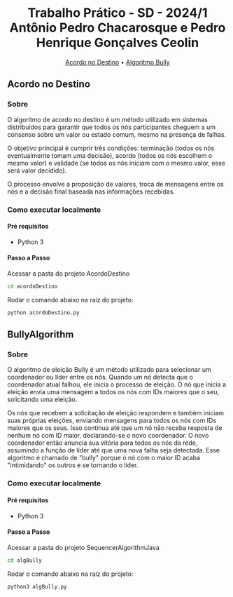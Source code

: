 <h1 align="center" style="font-weight: bold;">Trabalho Prático - SD - 2024/1 
<br>Antônio Pedro Chacarosque e Pedro Henrique Gonçalves Ceolin
</h1>

<p align="center">
  <a href="#destino">Acordo no Destino</a> • 
  <a href="#bully">Algoritmo Bully</a>
</p>

<h2 id="destino">Acordo no Destino</h2>

### Sobre

O algoritmo de acordo no destino é um método utilizado em sistemas distribuídos para garantir que todos os nós participantes cheguem a um consenso sobre um valor ou estado comum, mesmo na presença de falhas.

O objetivo principal é cumprir três condições: terminação (todos os nós eventualmente tomam uma decisão), acordo (todos os nós escolhem o mesmo valor) e validade (se todos os nós iniciam com o mesmo valor, esse será valor decidido). 

O processo envolve a proposição de valores, troca de mensagens entre os nós e a decisão final baseada nas informações recebidas.

### Como executar localmente

#### Pré requisitos

- Python 3

#### Passo a Passo

Acessar a pasta do projeto AcordoDestino

```bash
cd acordoDestino
```

Rodar o comando abaixo na raiz do projeto:

```bash
python acordoDestino.py
```

<h2 id="bully">BullyAlgorithm</h2>

### Sobre

O algoritmo de eleição Bully é um método utilizado para selecionar um coordenador ou líder entre os nós. Quando um nó detecta que o coordenador atual falhou, ele inicia o processo de eleição. O nó que inicia a eleição envia uma mensagem a todos os nós com IDs maiores que o seu, solicitando uma eleição.

Os nós que recebem a solicitação de eleição respondem e também iniciam suas próprias eleições, enviando mensagens para todos os nós com IDs maiores que os seus. Isso continua até que um nó não receba resposta de nenhum nó com ID maior, declarando-se o novo coordenador. O novo coordenador então anuncia sua vitória para todos os nós da rede, assumindo a função de líder até que uma nova falha seja detectada. Esse algoritmo é chamado de "bully" porque o nó com o maior ID acaba "intimidando" os outros e se tornando o líder.

### Como executar localmente

#### Pré requisitos

- Python 3

#### Passo a Passo

Acessar a pasta do projeto SequencerAlgorithmJava

```bash
cd algBully
```
Rodar o comando abaixo na raiz do projeto:

```bash
python3 algBully.py
```
